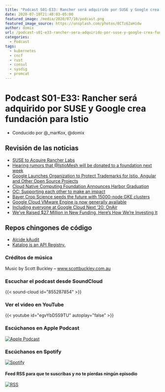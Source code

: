 ```yaml
---
title: "Podcast S01-E33: Rancher será adquirido por SUSE y Google crea fundación para Istio"
date: 2020-07-10T21:48:03-05:00
featured_image: /media/2020/07/10/podcast.png
featured_image_source: https://unsplash.com/photos/8CTz62aHidw
author: domix
url: /podcast-s01-e33-rancher-sera-adquirido-por-suse-y-google-crea-fundacion-para-istio/
categories:
  - Podcast
tags:
  - kubernetes
  - cncf
  - rust
  - consul
  - sysdig
  - promcat
---
```


# Podcast S01-E33: Rancher será adquirido por SUSE y Google crea fundación para Istio

- Conducido por @_marKox, @domix

## Revisión de las noticias

- [SUSE to Acquire Rancher Labs](https://rancher.com/press/suse-to-acquire-rancher/)
- [Hearing rumors that @IstioMesh will be donated to a foundation next week](https://mobile.twitter.com/wm/status/1279862013565349888)
- [Google Launches Organization to Protect Trademarks for Istio, Angular and Other Open Source Projects](https://thenewstack.io/google-launches-organization-to-protect-trademarks-for-istio-angular-and-other-open-source-projects/)
- [Cloud Native Computing Foundation Announces Harbor Graduation](https://www.cncf.io/announcement/2020/06/23/cloud-native-computing-foundation-announces-harbor-graduation/)
- [OC: Supporting each other to make an impact](https://www.digitalocean.com/community/pages/hub-for-good)
- [Bayer Crop Science seeds the future with 15000-node GKE clusters](https://cloud.google.com/blog/products/containers-kubernetes/google-kubernetes-engine-clusters-can-have-up-to-15000-nodes)
- [Google Cloud VMware Engine is now generally available](https://cloud.google.com/blog/topics/hybrid-cloud/google-cloud-vmware-engine-is-generally-available)
- [Including everyone at Google Cloud Next ’20: OnAir](https://cloud.google.com/blog/topics/google-cloud-next/diversity-equity-and-inclusion-sessions-at-next20-onair)
- [We’ve Raised $27 Million in New Funding, Here’s How We’re Investing It](https://codefresh.io/codefresh-news/2020-funding-annoucement/)

## Repos chingones de código

- [Alcide kAudit](https://github.com/alcideio/kaudit)
- [Katalog is an API Registry.](https://github.com/bolcom/katalog)

### Créditos de música

Music by Scott Buckley – www.scottbuckley.com.au


### Escuchar el podcast desde SoundCloud

{{< sound-cloud id="855287854" >}}


### Ver el video en YouTube

{{< youtube id="egvYbD5S9TU" autoplay="false" >}}

### Escúchanos en Apple Podcast

[![Apple Podcast](/US_UK_Apple_Podcasts_Listen_Badge_RGB.svg)](https://podcasts.apple.com/mx/podcast/cloud-native-mx/id1470528646)

### Escúchanos en Spotify

[![Spotify](/spotify-podcast-badge-blk-grn-330x80.png)](https://open.spotify.com/show/4PQyVjzcDQuELxi3aNO86e)


#### Feed RSS para que te suscribas y no te pierdas ningún episodio

[![RSS](/RSS_Feed_Icon.jpg)](http://feeds.soundcloud.com/users/soundcloud:users:393589416/sounds.rss)
